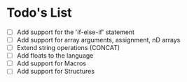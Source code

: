 # Todo's List

- [ ] Add support for the 'if-else-if' statement
- [ ] Add support for array arguments, assignment, nD arrays
- [ ] Extend string operations (CONCAT)
- [ ] Add floats to the language
- [ ] Add support for Macros
- [ ] Add support for Structures